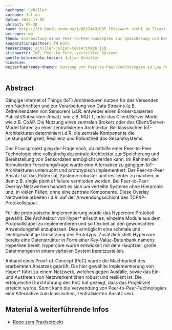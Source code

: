 ```yaml
---
nachname: Schiller
vorname: Julian
datum: 2022-11-08
uhrzeit: 09-30
raum: https://th-koeln.zoom.us/j/86224491085 (Passwort steht im Ilias) Präsentation
betreuer: mb
thema: Erarbeitung eines Peer-to-Peer-Konzeptes zur Speicherung und Bereitstellung von Sensordaten mit prototypischer Implementierung
kooperationspartner: TH Köln
teaserimage: schiller-julian-teaserimage.jpg
stichworte: IoT, Peer-to-Peer, verteilter Systeme
quelle-bildrechte-teaser: Julian Schiller
hinweise:
weiterfuehrende-themen: Nutzung von Peer-to-Peer-Technologien in Low Power Wide Area Networks (LPWA) | Vergleich von Hypercore und IPFS in Bezug auf die Tauglichkeit im Anwendungsfall:Speicherung, Verarbeitung und Bereitstellung von Sensordaten in der Edge
---
```


## Abstract

Gängige Internet of Things (IoT) Architekturen nutzen für das Versenden von Nachrichten und zur Verarbeitung von Data Streams (z.B. Zeitreihendaten von Sensoren) i.d.R. entweder einen Broker-basierten Publish/Subscriber-Ansatz wie z.B. MQTT, oder das Client/Server Model wie z.B. CoAP. Die Nutzung eines zentralen Brokers oder des Client/Server-Model führen zu einer zentralisierten Architektur. Bei klassischen IoT-Architekturen determiniert i.d.R. die zentrale Komponente die Leistungsfähigkeit, Resilienz und Robustheit das Gesamtsystems.

Das Praxisprojekt ging der Frage nach, ob mithilfe einer Peer-to-Peer Technologie eine vollständig dezentrale Architektur zur Speicherung und Bereitstellung von Sensordaten ermöglicht werden kann. Im Rahmen der formulierten Forschungsfrage wurde eine Alternative zu gängigen IoT- Architekturen untersucht und prototypisch implementiert.
Der Peer-to-Peer Ansatz hat das Potenzial, Systeme robuster und resilienter zu machen, in dem z.B. single point of failure vermieden werden.
Bei Peer-to-Peer Overlay-Netzwerken handelt es sich um verteilte Systeme ohne Hierarchie und, in vielen Fällen, ohne eine zentrale Komponente. Diese Overlay Netzwerke arbeiten i.d.R. auf der Anwendungsschicht des TCP/IP-Protokollstapel.

Für die prototypische Implementierung wurde das Hypercore Protokoll gewählt.
Die Architektur von Hyper\* erlaubt es, einzelne Module aus dem Protokollstapel zu
implementieren und so flexibel an den gewünschten Anwendungsfall anzupassen. Dies
ermöglicht eine schmale und leichtgewichtige Umsetzung des Prototyps. Zusätzlich
stellt Hypercore bereits eine Datenstruktur in Form einer Key-Value-Datenbank namens
Hyperbee bereit. Hypercore wurde entwickelt mit dem Hauptziel, große Datenmengen
in einem verteilen System bereitzustellen.

Anhand eines Proof-of-Concept (PoC) wurde die Machbarkeit des erarbeiteten Ansatzes geprüft. Die hier gewählte Implementierung von Hyper\* führt zu einem Netzwerk, welches
gegen Ausfälle, sowie das Ein- und Austreten von Netzwerkentitäten robust und
resilient ist. Die erfolgreiche Durchführung des PoC hat gezeigt, dass das Projektziel erreicht wurde. Somit kann die Verwendung von Peer-to-Peer-Technologien eine Alternative zum klassischen, zentralisierten Ansatz sein.

## Material & weiterführende Infos

- [Repo zum Praxisprojekt](https://github.com/JJJS777/Praxisprojekt2022)
